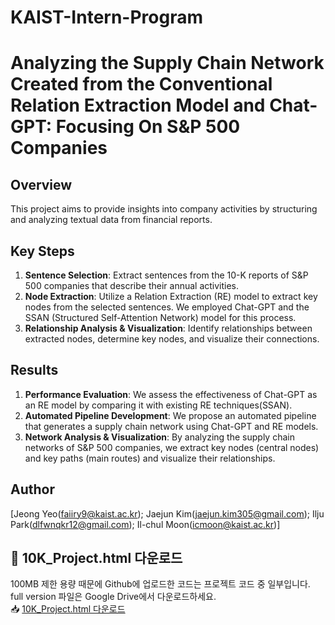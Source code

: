# KAIST-Intern-Program
# Analyzing the Supply Chain Network Created from the Conventional Relation Extraction Model and Chat-GPT: Focusing On S&P 500 Companies

## Overview
This project aims to provide insights into company activities by structuring and analyzing textual data from financial reports.

## Key Steps
1. **Sentence Selection**: Extract sentences from the 10-K reports of S&P 500 companies that describe their annual activities.
2. **Node Extraction**: Utilize a Relation Extraction (RE) model to extract key nodes from the selected sentences. We employed Chat-GPT and the SSAN (Structured Self-Attention Network) model for this process.
3. **Relationship Analysis & Visualization**: Identify relationships between extracted nodes, determine key nodes, and visualize their connections.

## Results
1. **Performance Evaluation**: We assess the effectiveness of Chat-GPT as an RE model by comparing it with existing RE techniques(SSAN).
2. **Automated Pipeline Development**: We propose an automated pipeline that generates a supply chain network using Chat-GPT and RE models.
3. **Network Analysis & Visualization**: By analyzing the supply chain networks of S&P 500 companies, we extract key nodes (central nodes) and key paths (main routes) and visualize their relationships.

## Author
[Jeong Yeo(faiiry9@kaist.ac.kr); Jaejun Kim(jaejun.kim305@gmail.com); Ilju Park(dlfwnqkr12@gmail.com); Il-chul Moon(icmoon@kaist.ac.kr)]

## 📂 10K_Project.html 다운로드  
100MB 제한 용량 때문에 Github에 업로드한 코드는 프로젝트 코드 중 일부입니다. <br>
full version 파일은 Google Drive에서 다운로드하세요.  
📥 [10K_Project.html 다운로드](https://drive.google.com/file/d/1bV1aZpKBy8VST4r1k79BIAnp2Quc_fIM/view?usp=sharing)
